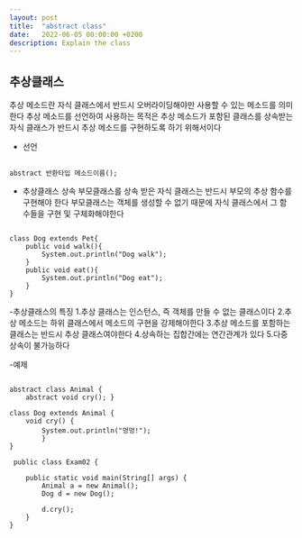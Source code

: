 ```yaml
---
layout: post
title:  "abstract class"
date:   2022-06-05 00:00:00 +0200
description: Explain the class
---
```

추상클래스 
-----------------------------------------
추상 메소드란 자식 클래스에서 반드시 오버라이딩해야만 사용할 수 있는 메소드를 의미한다 추상 메소드를 선언하여 사용하는 목적은 추상 메소드가 포함된 클래스를 상속받는 자식 클래스가 반드시 추상 메소드를 구현하도록 하기 위해서이다 

- 선언
<pre>
<code>
abstract 반환타입 메소드이름();</code>
</pre>

- 추상클래스 상속
부모클래스를 상속 받은 자식 클래스는 반드시 부모의 추상 함수를 구현해야 한다 부모클래스는 객체를 생성할 수 없기 때문에 자식 클래스에서 그 함수들을 구현 및 구체화해야한다 
<pre>
<code>
class Dog extends Pet{
    public void walk(){
        System.out.println("Dog walk");
    }
    public void eat(){
    	System.out.println("Dog eat");
    }
}</code>
</pre>

-추상클래스의 특징
1.추상 클래스는 인스턴스, 즉 객체를 만들 수 없는 클래스이다
2.추상 메소드는 하위 클래스에서 메소드의 구현을 강제해야한다
3.추상 메소드를 포함하는 클래스는 반드시 추상 클래스여야한다
4.상속하는 집합간에는 연간관계가 있다
5.다중 상속이 불가능하다

-예제
<pre>
<code>
abstract class Animal { 
    abstract void cry(); }

class Dog extends Animal { 
    void cry() { 
        System.out.println("멍멍!"); 
        } 
}

 public class Exam02 {

    public static void main(String[] args) {
        Animal a = new Animal();
        Dog d = new Dog();

        d.cry();
    }
}</code>
</pre>
